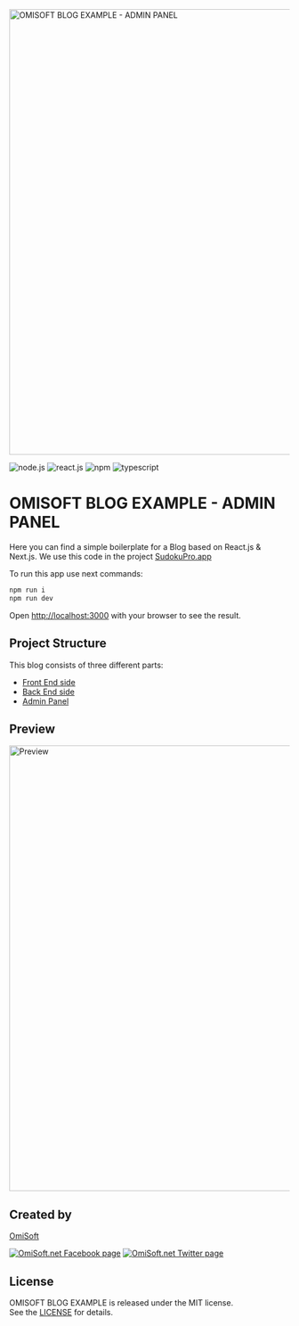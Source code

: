 <img src="./images/cover.png" alt="OMISOFT BLOG EXAMPLE - ADMIN PANEL" width="800">

![node.js](https://img.shields.io/static/v1?label=node.js&message=18.2.0&color=tomato)
![react.js](https://img.shields.io/static/v1?label=react.js&message=17.0.2&color=<COLOR>)
![npm](https://img.shields.io/static/v1?label=npm&message=8.9.0&color=violet)
![typescript](https://img.shields.io/static/v1?label=typescript.js&message=4.6.3&color=blue)

# OMISOFT BLOG EXAMPLE - ADMIN PANEL

Here you can find a simple boilerplate for a Blog based on React.js & Next.js. We use this code in the project [SudokuPro.app](https://sudokupro.app)

To run this app use next commands:

```bash
npm run i
npm run dev
```

Open [http://localhost:3000](http://localhost:3000) with your browser to see the result.

## Project Structure

This blog consists of three different parts:

- [Front End side](https://github.com/OmiSoftNet/omisoft-blog-template-front)
- [Back End side](https://github.com/OmiSoftNet/omisoft-blog-template-back)
- [Admin Panel](https://github.com/OmiSoftNet/omisoft-blog-template-admin)

## Preview

<img src="./images/screen.png" alt="Preview" width="800">

## Created by

[OmiSoft](https://omisoft.net/?utm_source=github&utm_medium=social)

[![OmiSoft.net Facebook page][1.1]][1]
[![OmiSoft.net Twitter page][2.1]][2]

[1]: http://www.facebook.com/omisoftnet
[2]: http://www.twitter.com/omisoftnet
[1.1]: http://i.imgur.com/fep1WsG.png "OmiSoft.net Facebook page"
[2.1]: http://i.imgur.com/wWzX9uB.png "OmiSoft.net Twitter page"

## License

OMISOFT BLOG EXAMPLE is released under the MIT license.  
See the [LICENSE](./LICENSE.md) for details.

